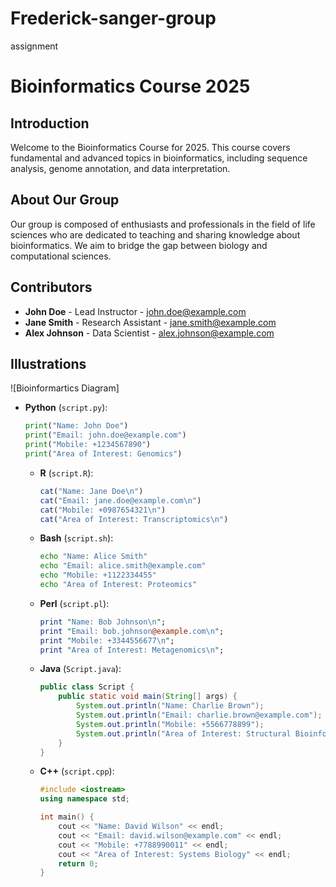 # Frederick-sanger-group
assignment
# Bioinformatics Course 2025

## Introduction
Welcome to the Bioinformatics Course for 2025. This course covers fundamental and advanced topics in bioinformatics, including sequence analysis, genome annotation, and data interpretation.

## About Our Group
Our group is composed of enthusiasts and professionals in the field of life sciences who are dedicated to teaching and sharing knowledge about bioinformatics. We aim to bridge the gap between biology and computational sciences.

## Contributors
- **John Doe** - Lead Instructor - [john.doe@example.com](mailto:john.doe@example.com)  
- **Jane Smith** - Research Assistant - [jane.smith@example.com](mailto:jane.smith@example.com)  
- **Alex Johnson** - Data Scientist - [alex.johnson@example.com](mailto:alex.johnson@example.com)

## Illustrations
![Bioinformartics Diagram]

- **Python** (`script.py`):
    ```python
    print("Name: John Doe")
    print("Email: john.doe@example.com")
    print("Mobile: +1234567890")
    print("Area of Interest: Genomics")
    ```
  - **R** (`script.R`):
    ```R
    cat("Name: Jane Doe\n")
    cat("Email: jane.doe@example.com\n")
    cat("Mobile: +0987654321\n")
    cat("Area of Interest: Transcriptomics\n")
    ```
  - **Bash** (`script.sh`):
    ```bash
    echo "Name: Alice Smith"
    echo "Email: alice.smith@example.com"
    echo "Mobile: +1122334455"
    echo "Area of Interest: Proteomics"
    ```
  - **Perl** (`script.pl`):
    ```perl
    print "Name: Bob Johnson\n";
    print "Email: bob.johnson@example.com\n";
    print "Mobile: +3344556677\n";
    print "Area of Interest: Metagenomics\n";
    ```
  - **Java** (`Script.java`):
    ```java
    public class Script {
        public static void main(String[] args) {
            System.out.println("Name: Charlie Brown");
            System.out.println("Email: charlie.brown@example.com");
            System.out.println("Mobile: +5566778899");
            System.out.println("Area of Interest: Structural Bioinformatics");
        }
    }
    ```
  - **C++** (`script.cpp`):
    ```cpp
    #include <iostream>
    using namespace std;

    int main() {
        cout << "Name: David Wilson" << endl;
        cout << "Email: david.wilson@example.com" << endl;
        cout << "Mobile: +7788990011" << endl;
        cout << "Area of Interest: Systems Biology" << endl;
        return 0;
    }
    ```




